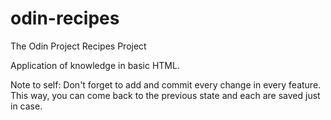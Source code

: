 # odin-recipes
The Odin Project Recipes Project

Application of knowledge in basic HTML.

Note to self: Don't forget to add and commit every change in every feature. This way, you can come back to the previous state and each are saved just in case.